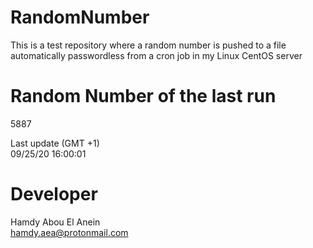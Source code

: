 # RandomNumber    
This is a test repository where a random number is pushed to a file automatically passwordless from a cron job in my Linux CentOS server    
# Random Number of the last run   
5887
      
Last update (GMT +1)    
09/25/20 16:00:01
# Developer    
Hamdy Abou El Anein   
hamdy.aea@protonmail.com
